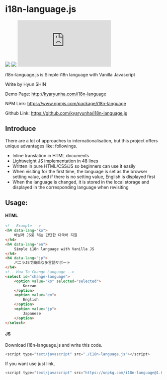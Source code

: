 # i18n-language.js
![](https://img.shields.io/npm/l/i18n-language)
![](https://img.shields.io/npm/v/i18n-language)
![](https://img.shields.io/github/stars/kyaryunha/i18n-language.js?style=social) 

i18n-language.js is Simple i18n language with Vanilla Javascript

Write by Hyun SHIN

Demo Page: http://kyaryunha.com/i18n-language

NPM Link: https://www.npmjs.com/package/i18n-language

Github Link: https://github.com/kyaryunha/i18n-language.js

## Introduce

There are a lot of approaches to internationalisation, but this project offers unique advantages like: followings. 

- Inline translation in HTML documents
- Lightweight JS implementation in 48 lines
- Written in pure HTML/CSS/JS so beginners can use it easily
- When visiting for the first time, the language is set as the browser setting value, and if there is no setting value, English is displayed first
- When the language is changed, it is stored in the local storage and displayed in the corresponding language when revisiting


## Usage:

#### HTML

```html
<!-- Example -->
<h4 data-lang="ko">
    바닐라 JS로 하는 간단한 다국어 지원
</h4>
<h4 data-lang="en">
    Simple i18n language with Vanilla JS
</h4>
<h4 data-lang="jp">
    バニラJSで簡単な多言語サポート
</h4>
<!-- How To Change Language -->
<select id="change-language">
    <option value="ko" selected="selected">
        Korean
    </option>
    <option value="en">
        English
    </option>
    <option value="jp">
        Japanese
    </option>
</select> 
```


#### JS
Download i18n-language.js and write this code. 

```js
<script type="text/javascript" src="./i18n-language.js"></script>
```

If you want use just link, 

```javascript
<script type="text/javascript" src="https://unpkg.com/i18n-language@1.0.4/i18n-language.js"></script>
```



